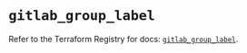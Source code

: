 # `gitlab_group_label`

Refer to the Terraform Registry for docs: [`gitlab_group_label`](https://registry.terraform.io/providers/gitlabhq/gitlab/17.6.0/docs/resources/group_label).

